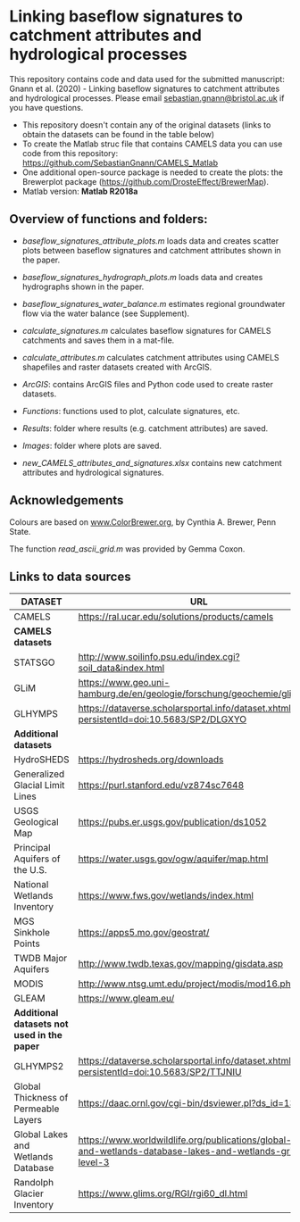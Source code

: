 # Linking baseflow signatures to catchment attributes and hydrological processes

This repository contains code and data used for the submitted manuscript: Gnann et al. (2020) - Linking baseflow signatures to catchment attributes and hydrological processes.
Please email sebastian.gnann@bristol.ac.uk if you have questions.

- This repository doesn't contain any of the original datasets (links to obtain the datasets can be found in the table below)
- To create the Matlab struc file that contains CAMELS data you can use code from this repository: https://github.com/SebastianGnann/CAMELS_Matlab
- One additional open-source package is needed to create the plots: the Brewerplot package (https://github.com/DrosteEffect/BrewerMap).
- Matlab version: **Matlab R2018a**

## Overview of functions and folders:
- *baseflow_signatures_attribute_plots.m* loads data and creates scatter plots between baseflow signatures and catchment attributes shown in the paper.

- *baseflow_signatures_hydrograph_plots.m* loads data and creates hydrographs shown in the paper. 

- *baseflow_signatures_water_balance.m* estimates regional groundwater flow via the water balance (see Supplement).

- *calculate_signatures.m* calculates baseflow signatures for CAMELS catchments and saves them in a mat-file.

- *calculate_attributes.m* calculates catchment attributes using CAMELS shapefiles and raster datasets created with ArcGIS.

- *ArcGIS*: contains ArcGIS files and Python code used to create raster datasets.

- *Functions*: functions used to plot, calculate signatures, etc.

- *Results*: folder where results (e.g. catchment attributes) are saved.

- *Images*: folder where plots are saved.

- *new_CAMELS_attributes_and_signatures.xlsx* contains new catchment attributes and hydrological signatures.


## Acknowledgements

Colours are based on www.ColorBrewer.org, by Cynthia A. Brewer, Penn State.

The function *read_ascii_grid.m* was provided by Gemma Coxon.


## Links to data sources

**DATASET** | **URL**
--- | ---
CAMELS | https://ral.ucar.edu/solutions/products/camels
**CAMELS datasets** |
STATSGO | http://www.soilinfo.psu.edu/index.cgi?soil_data&index.html
GLiM |  https://www.geo.uni-hamburg.de/en/geologie/forschung/geochemie/glim.html
GLHYMPS |  https://dataverse.scholarsportal.info/dataset.xhtml?persistentId=doi:10.5683/SP2/DLGXYO
**Additional datasets** |
HydroSHEDS | https://hydrosheds.org/downloads
Generalized Glacial Limit Lines | https://purl.stanford.edu/vz874sc7648
USGS Geological Map | https://pubs.er.usgs.gov/publication/ds1052
Principal Aquifers of the U.S. | https://water.usgs.gov/ogw/aquifer/map.html
National Wetlands Inventory | https://www.fws.gov/wetlands/index.html
MGS Sinkhole Points  | https://apps5.mo.gov/geostrat/
TWDB Major Aquifers  | http://www.twdb.texas.gov/mapping/gisdata.asp
MODIS | http://www.ntsg.umt.edu/project/modis/mod16.php
GLEAM | https://www.gleam.eu/
**Additional datasets not used in the paper** |
GLHYMPS2 | https://dataverse.scholarsportal.info/dataset.xhtml?persistentId=doi:10.5683/SP2/TTJNIU
Global Thickness of Permeable Layers | https://daac.ornl.gov/cgi-bin/dsviewer.pl?ds_id=1304
Global Lakes and Wetlands Database | https://www.worldwildlife.org/publications/global-lakes-and-wetlands-database-lakes-and-wetlands-grid-level-3
Randolph Glacier Inventory | https://www.glims.org/RGI/rgi60_dl.html



